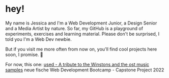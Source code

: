# hey!
My name is Jessica and I'm a Web Development Junior, a Design Senior and a Media Artist by nature.
So far, my GitHub is a playground of experiments, exercises and learning material. Please don't be surprised, I told you I'm a Web Dev newbie.

But if you visit me more often from now on, you'll find cool projects here soon, I promise. 🤞

For now, this one: [used - A tribute to the Winstons and the ost music samples](https://github.com/JessicaLoers/Capstone-Project-used) neue fische Web Development Bootcamp - Capstone Project 2022

